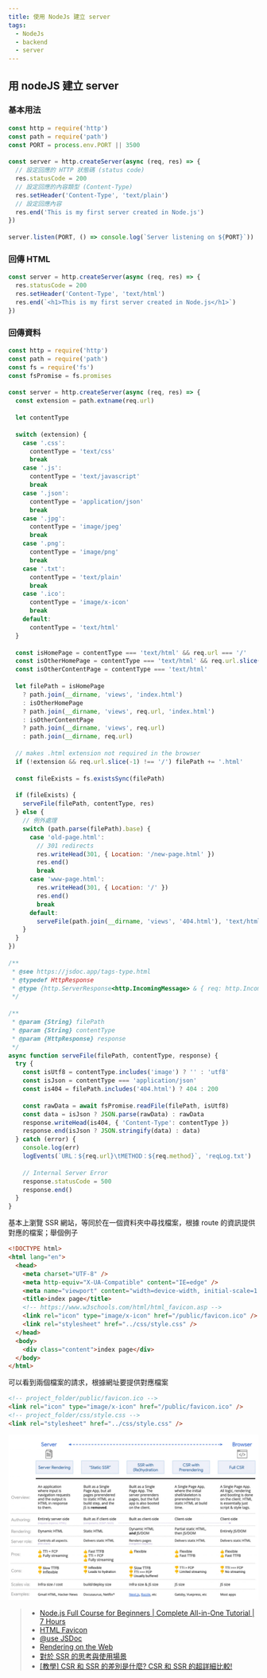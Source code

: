 ```yaml
---
title: 使用 NodeJs 建立 server
tags:
  - NodeJs
  - backend
  - server
---
```


## 用 nodeJS 建立 server

### 基本用法

```javascript
const http = require('http')
const path = require('path')
const PORT = process.env.PORT || 3500

const server = http.createServer(async (req, res) => {
  // 設定回應的 HTTP 狀態碼 (status code)
  res.statusCode = 200
  // 設定回應的內容類型 (Content-Type)
  res.setHeader('Content-Type', 'text/plain')
  // 設定回應內容
  res.end('This is my first server created in Node.js')
})

server.listen(PORT, () => console.log(`Server listening on ${PORT}`))
```

### 回傳 HTML

```javascript
const server = http.createServer(async (req, res) => {
  res.statusCode = 200
  res.setHeader('Content-Type', 'text/html')
  res.end(`<h1>This is my first server created in Node.js</h1>`)
})
```

### 回傳資料

```javascript
const http = require('http')
const path = require('path')
const fs = require('fs')
const fsPromise = fs.promises

const server = http.createServer(async (req, res) => {
  const extension = path.extname(req.url)

  let contentType

  switch (extension) {
    case '.css':
      contentType = 'text/css'
      break
    case '.js':
      contentType = 'text/javascript'
      break
    case '.json':
      contentType = 'application/json'
      break
    case '.jpg':
      contentType = 'image/jpeg'
      break
    case '.png':
      contentType = 'image/png'
      break
    case '.txt':
      contentType = 'text/plain'
      break
    case '.ico':
      contentType = 'image/x-icon'
      break
    default:
      contentType = 'text/html'
  }

  const isHomePage = contentType === 'text/html' && req.url === '/'
  const isOtherHomePage = contentType === 'text/html' && req.url.slice(-1) === '/'
  const isOtherContentPage = contentType === 'text/html'

  let filePath = isHomePage
    ? path.join(__dirname, 'views', 'index.html')
    : isOtherHomePage
    ? path.join(__dirname, 'views', req.url, 'index.html')
    : isOtherContentPage
    ? path.join(__dirname, 'views', req.url)
    : path.join(__dirname, req.url)

  // makes .html extension not required in the browser
  if (!extension && req.url.slice(-1) !== '/') filePath += '.html'

  const fileExists = fs.existsSync(filePath)

  if (fileExists) {
    serveFile(filePath, contentType, res)
  } else {
    // 例外處理
    switch (path.parse(filePath).base) {
      case 'old-page.html':
        // 301 redirects
        res.writeHead(301, { Location: '/new-page.html' })
        res.end()
        break
      case 'www-page.html':
        res.writeHead(301, { Location: '/' })
        res.end()
        break
      default:
        serveFile(path.join(__dirname, 'views', '404.html'), 'text/html', res)
    }
  }
})

/**
 * @see https://jsdoc.app/tags-type.html
 * @typedef HttpResponse
 * @type {http.ServerResponse<http.IncomingMessage> & { req: http.IncomingMessage }}
 */

/**
 * @param {String} filePath
 * @param {String} contentType
 * @param {HttpResponse} response
 */
async function serveFile(filePath, contentType, response) {
  try {
    const isUtf8 = contentType.includes('image') ? '' : 'utf8'
    const isJson = contentType === 'application/json'
    const is404 = filePath.includes('404.html') ? 404 : 200

    const rawData = await fsPromise.readFile(filePath, isUtf8)
    const data = isJson ? JSON.parse(rawData) : rawData
    response.writeHead(is404, { 'Content-Type': contentType })
    response.end(isJson ? JSON.stringify(data) : data)
  } catch (error) {
    console.log(err)
    logEvents(`URL：${req.url}\tMETHOD：${req.method}`, 'reqLog.txt')

    // Internal Server Error
    response.statusCode = 500
    response.end()
  }
}
```

基本上瀏覽 SSR 網站，等同於在一個資料夾中尋找檔案，根據 route 的資訊提供對應的檔案；舉個例子

```html title="views/index.html"
<!DOCTYPE html>
<html lang="en">
  <head>
    <meta charset="UTF-8" />
    <meta http-equiv="X-UA-Compatible" content="IE=edge" />
    <meta name="viewport" content="width=device-width, initial-scale=1.0" />
    <title>index page</title>
    <!-- https://www.w3schools.com/html/html_favicon.asp -->
    <link rel="icon" type="image/x-icon" href="/public/favicon.ico" />
    <link rel="stylesheet" href="../css/style.css" />
  </head>
  <body>
    <div class="content">index page</div>
  </body>
</html>
```

可以看到兩個檔案的請求，根據網址要提供對應檔案

```html
<!-- project_folder/public/favicon.ico -->
<link rel="icon" type="image/x-icon" href="/public/favicon.ico" />
<!-- project_folder/css/style.css -->
<link rel="stylesheet" href="../css/style.css" />
```

![](./img/about_ssr.jpg)

> - [Node.js Full Course for Beginners | Complete All-in-One Tutorial | 7 Hours](https://www.youtube.com/embed/f2EqECiTBL8)
> - [HTML Favicon](https://www.w3schools.com/html/html_favicon.asp)
> - [@use JSDoc](https://jsdoc.app/tags-type.html)
> - [Rendering on the Web](https://web.dev/rendering-on-the-web/)
> - [對於 SSR 的思考與使用場景](https://blog.kalan.dev/2020-11-23-rethink-ssr)
> - [[教學] CSR 和 SSR 的差別是什麼? CSR 和 SSR 的超詳細比較!](https://shubo.io/rendering-patterns/)
